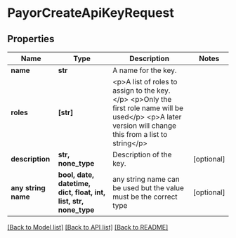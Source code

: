# PayorCreateApiKeyRequest


## Properties
Name | Type | Description | Notes
------------ | ------------- | ------------- | -------------
**name** | **str** | A name for the key. | 
**roles** | **[str]** | &lt;p&gt;A list of roles to assign to the key.&lt;/p&gt; &lt;p&gt;Only the first role name will be used&lt;/p&gt; &lt;p&gt;A later version will change this from a list to string&lt;/p&gt;  | 
**description** | **str, none_type** | Description of the key. | [optional] 
**any string name** | **bool, date, datetime, dict, float, int, list, str, none_type** | any string name can be used but the value must be the correct type | [optional]

[[Back to Model list]](../README.md#documentation-for-models) [[Back to API list]](../README.md#documentation-for-api-endpoints) [[Back to README]](../README.md)



